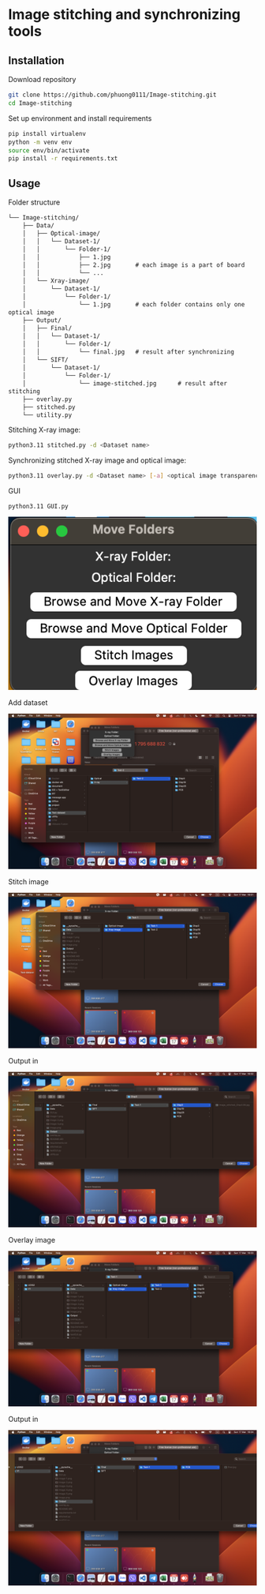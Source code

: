 # Image stitching and synchronizing tools

## Installation

Download repository

```bash
git clone https://github.com/phuong0111/Image-stitching.git
cd Image-stitching
```

Set up environment and install requirements

```bash
pip install virtualenv
python -m venv env
source env/bin/activate 
pip install -r requirements.txt
```

## Usage

Folder structure
```
└── Image-stitching/
    ├── Data/
    │   ├── Optical-image/
    │   │   └── Dataset-1/
    │   │       └── Folder-1/
    │   │           ├── 1.jpg
    │   │           ├── 2.jpg       # each image is a part of board 
    │   │           └── ...
    │   └── Xray-image/
    │       └── Dataset-1/
    │           └── Folder-1/
    │               └── 1.jpg       # each folder contains only one optical image
    ├── Output/
    │   ├── Final/
    │   │   └── Dataset-1/
    │   │       └── Folder-1/
    │   │           └── final.jpg   # result after synchronizing
    │   └── SIFT/
    │       └── Dataset-1/
    │           └── Folder-1/
    │               └── image-stitched.jpg      # result after stitching
    ├── overlay.py
    ├── stitched.py
    └── utility.py
```

Stitching X-ray image:

```bash
python3.11 stitched.py -d <Dataset name>
```

Synchronizing stitched X-ray image and optical image:

```bash
python3.11 overlay.py -d <Dataset name> [-a] <optical image transparency, default 0.2> [-b] <xray image transparency, default 0.8>
```

GUI

```
python3.11 GUI.py
```

![alt text](image.png)

Add dataset

![alt text](image-2.png)

Stitch image

![alt text](image-3.png)

Output in 

![alt text](image-4.png)

Overlay image

![alt text](image-5.png)

Output in 

![alt text](image-6.png)
